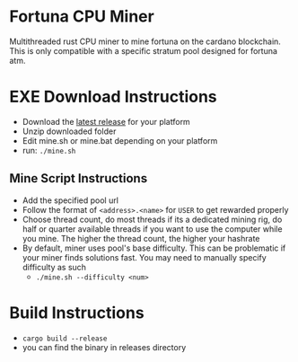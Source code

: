# Fortuna CPU Miner

Multithreaded rust CPU miner to mine fortuna on the cardano blockchain. This is only compatible with a specific stratum
pool designed for fortuna atm.

# EXE Download Instructions

- Download the [latest release](https://github.com/mgpai22/fortuna-cpu-miner/releases/) for your platform
- Unzip downloaded folder
- Edit mine.sh or mine.bat depending on your platform
- run: `./mine.sh`

## Mine Script Instructions

- Add the specified pool url
- Follow the format of `<address>.<name>` for `USER` to get rewarded properly
- Choose thread count, do most threads if its a dedicated mining rig, do half or quarter available threads if you want
  to use the computer while you mine. The higher the thread count, the higher your hashrate
- By default, miner uses pool's base difficulty. This can be problematic if your miner finds solutions fast. You may
  need to manually specify difficulty as such
    - `./mine.sh --difficulty <num>`

# Build Instructions

- `cargo build --release`
- you can find the binary in releases directory
